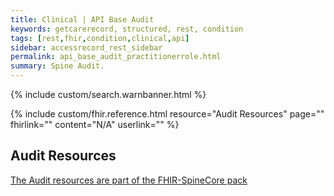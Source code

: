 ```yaml
---
title: Clinical | API Base Audit
keywords: getcarerecord, structured, rest, condition
tags: [rest,fhir,condition,clinical,api]
sidebar: accessrecord_rest_sidebar
permalink: api_base_audit_practitionerrole.html
summary: Spine Audit.
---
```

{% include custom/search.warnbanner.html %}

{% include custom/fhir.reference.html resource="Audit Resources" page="" fhirlink="" content="N/A" userlink="" %}

## Audit Resources ##

<a href="https://github.com/nhsconnect/FHIR-SpineCore" target="_blank">The Audit resources are part of the FHIR-SpineCore pack</a>